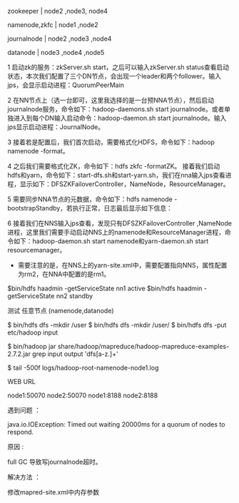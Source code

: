 
zookeeper | node2 ,node3, node4

namenode,zkfc  | node1 ,node2

journalnode | node2 ,node3 ,node4

datanode | node3 ,node4 ,node5


1 启动zk的服务：zkServer.sh start，之后可以输入zkServer.sh status查看启动状态，本次我们配置了三个DN节点，会出现一个leader和两个follower。输入jps，会显示启动进程：QuorumPeerMain

2 在NN节点上（选一台即可，这里我选择的是一台预NNA节点），然后启动journalnode服务，命令如下：hadoop-daemons.sh start journalnode。或者单独进入到每个DN输入启动命令：hadoop-daemon.sh start journalnode。输入jps显示启动进程：JournalNode。

3 接着若是配置后，我们首次启动，需要格式化HDFS，命令如下：hadoop namenode -format。

4 之后我们需要格式化ZK，命令如下：hdfs zkfc -formatZK。
接着我们启动hdfs和yarn，命令如下：start-dfs.sh和start-yarn.sh，我们在nna输入jps查看进程，显示如下：DFSZKFailoverController，NameNode，ResourceManager。

5 需要同步NNA节点的元数据，命令如下：hdfs namenode -bootstrapStandby，若执行正常，日志最后显示如下信息：

6 接着我们在NNS输入jps查看，发现只有DFSZKFailoverController ,NameNode 进程，这里我们需要手动启动NNS上的namenode和ResourceManager进程，命令如下：hadoop-daemon.sh start namenode和yarn-daemon.sh start resourcemanager。

* 需要注意的是，在NNS上的yarn-site.xml中，需要配置指向NNS，属性配置为rm2，在NNA中配置的是rm1。

$bin/hdfs haadmin -getServiceState nn1
active
$bin/hdfs haadmin -getServiceState nn2
standby

测试 任意节点 (namenode,datanode)

$ bin/hdfs dfs -mkdir /user
$ bin/hdfs dfs -mkdir /user/<username>
$ bin/hdfs dfs -put etc/hadoop input

$ bin/hadoop jar share/hadoop/mapreduce/hadoop-mapreduce-examples-2.7.2.jar grep input output 'dfs[a-z.]+'

$ tail -500f logs/hadoop-root-namenode-node1.log


WEB URL

node1:50070
node2:50070
node1:8188
node2:8188

遇到问题 ：

java.io.IOException: Timed out waiting 20000ms for a quorum of nodes to respond.

原因 :

full GC 导致写journalnode超时。

解决方法 ：

修改mapred-site.xml中内存参数


